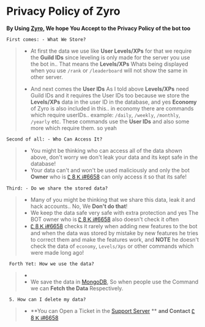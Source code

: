 # Privacy Policy of Zyro

**By Using [Zyro](https://discord.com/api/oauth2/authorize?client_id=877815459624411147&permissions=1102468931703&scope=bot%20applications.commands), We hope You Accept to the Privacy Policy of the bot too**

```
First comes: - What We Store?
```
> - At first the data we use like **User Levels/XPs** for that we require the **Guild IDs** since leveling is only made for the server you use the bot in.. That means the **Levels/XPs** Whats being displayed when you use `/rank` or `/leaderboard` will not show the same in other server. 
>
> - And next comes the **User IDs** As I told above **Levels/XPs** need Guild IDs and it requires the User IDs too because we store the **Levels/XPs** data in the user ID in the database, and yes **Economy** of Zyro is also included in this.. in economy there are commands which require userIDs.. example: `/daily`, `/weekly`, `/monthly`, `/yearly` etc. These commands use the **User IDs** and also some more which require them. so yeah 

```
Second of all: - Who Can Access It?
```
> - You might be thinking who can access all of the data shown above, don't worry we don't leak your data and its kept safe in the database!
> - Your data can't and won't be used maliciously and only the bot **Owner** who is [Ꮭ 8 Ꮶ Ꭵ#6658](https://discord.com/users/872442836166017064) can only access it so that its safe!

```
Third: - Do we share the stored data?
```
> - Many of you might be thinking that we share this data, leak it and hack accounts.. No, We **Don't do that**!
> - We keep the data safe very safe with extra protection and yes The BOT owner who is [Ꮭ 8 Ꮶ Ꭵ#6658](https://discord.com/users/872442836166017064) also doesn't check it often
> - [Ꮭ 8 Ꮶ Ꭵ#6658](https://discord.com/users/872442836166017064) checks it rarely when adding new features to the bot and when the data was stored by mistake by new features he tries to correct them and make the features work, and **NOTE** he doesn't check the data of `economy`, `Levels/Xps` or other commands which were made long ago!

```
 Forth Yet: How we use the data?
```
> - 
> - We save the data in [MongoDB](https://www.mongodb.com/), So when people use the Command we can **Fetch the Data** Respectively.

```
 5. How can I delete my data?
```
> - **You can Open a Ticket in the [Support Server](https://discord.gg/Pc96dVS6tS) ** **and Contact** [Ꮭ 8 Ꮶ Ꭵ#6658](https://discord.com/users/872442836166017064)
